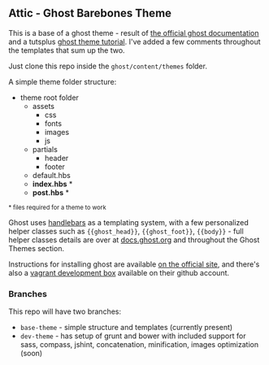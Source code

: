 ## Attic - Ghost Barebones Theme ##

This is a base of a ghost theme - result of [the official ghost documentation](http://docs.ghost.org/themes/) and a tutsplus [ghost theme tutorial](http://webdesign.tutsplus.com/sessions/building-a-ghost-theme-from-scratch/). I've added a few comments throughout the templates that sum up the two.

Just clone this repo inside the `ghost/content/themes` folder.

A simple theme folder structure:

* theme root folder
	* assets
    	* css
        * fonts
        * images
        * js
    * partials
    	* header
        * footer
    * default.hbs
    * **index.hbs** *
    * **post.hbs** *


<sup>* files required for a theme to work</sup>
    
Ghost uses [handlebars](http://handlebarsjs.com/) as a templating system, with a few personalized helper classes such as `{{ghost_head}}`, `{{ghost_foot}}`, `{{body}}` - full helper classes details are over at [docs.ghost.org](http://docs.ghost.org/themes/#helpers) and throughout the Ghost Themes section.

Instructions for installing ghost are available [on the official site](http://docs.ghost.org/installation/), and there's also a [vagrant development box](https://github.com/TryGhost/Ghost-Vagrant) available on their github account.

### Branches ###

This repo will have two branches:

* `base-theme` - simple structure and templates (currently present)
* `dev-theme` - has setup of grunt and bower with included support for sass, compass, jshint, concatenation, minification, images optimization (soon)
